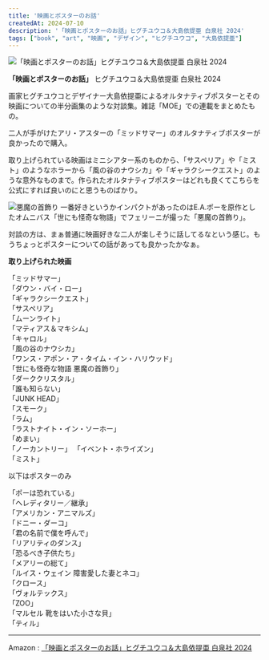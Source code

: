 ```yaml
---
title: '映画とポスターのお話'
createdAt: 2024-07-10
description: '「映画とポスターのお話」ヒグチユウコ＆大島依提亜 白泉社 2024'
tags: ["book", "art", "映画", "デザイン", "ヒグチユウコ", "大島依提亜"]
---
```


![「映画とポスターのお話」ヒグチユウコ＆大島依提亜 白泉社 2024](https://i.gyazo.com/4b23e5ac27194eb7e43de081d64da6bc.png)

**「映画とポスターのお話」** ヒグチユウコ＆大島依提亜 白泉社 2024

画家ヒグチユウコとデザイナー大島依提亜によるオルタナティブポスターとその映画についての半分画集のような対談集。雑誌「MOE」での連載をまとめたもの。

二人が手がけたアリ・アスターの「ミッドサマー」のオルタナティブポスターが良かったので購入。

取り上げられている映画はミニシアター系のものから、「サスペリア」や「ミスト」のようなホラーから「風の谷のナウシカ」や「ギャラクシークエスト」のような意外なものまで。作られたオルタナティブポスターはどれも良くてこちらを公式にすれば良いのにと思うものばかり。

![悪魔の首飾り](https://i.gyazo.com/50649fe71be93505040caeab0d9b5d99.png)
一番好きというかインパクトがあったのはE.A.ポーを原作としたオムニバス「世にも怪奇な物語」でフェリーニが撮った「悪魔の首飾り」。

対談の方は、まぁ普通に映画好きな二人が楽しそうに話してるなという感じ。もうちょっとポスターについての話があっても良かったかなぁ。

**取り上げられた映画**

「ミッドサマー」  
「ダウン・バイ・ロー」  
「ギャラクシークエスト」  
「サスペリア」  
「ムーンライト」  
「マティアス＆マキシム」  
「キャロル」  
「風の谷のナウシカ」  
「ワンス・アポン・ア・タイム・イン・ハリウッド」  
「世にも怪奇な物語 悪魔の首飾り」  
「ダーククリスタル」  
「誰も知らない」  
「JUNK HEAD」  
「スモーク」  
「ラム」  
「ラストナイト・イン・ソーホー」  
「めまい」  
「ノーカントリー」 
「イベント・ホライズン」  
「ミスト」  

以下はポスターのみ

「ポーは恐れている」  
「ヘレディタリー／継承」  
「アメリカン・アニマルズ」  
「ドニー・ダーコ」  
「君の名前で僕を呼んで」  
「リアリティのダンス」  
「恐るべき子供たち」  
「メアリーの総て」  
「ルイス・ウェイン 障害愛した妻とネコ」  
「クロース」  
「ヴォルテックス」  
「ZOO」  
「マルセル 靴をはいた小さな貝」  
「ティル」

---

Amazon : [「映画とポスターのお話」ヒグチユウコ＆大島依提亜 白泉社 2024](https://www.amazon.co.jp/dp/4592733207)  
